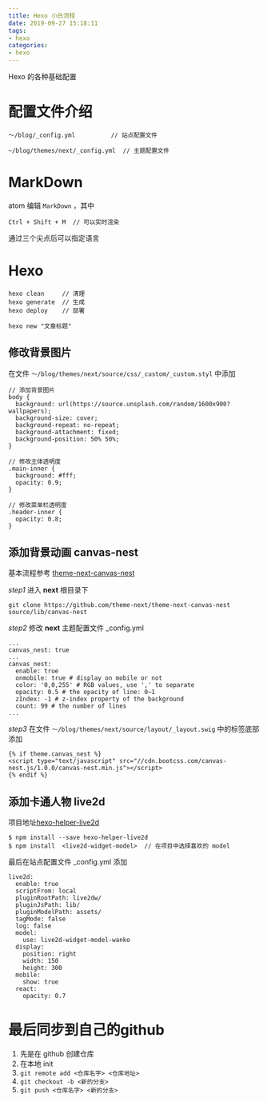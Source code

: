 ```yaml
---
title: Hexo 小白流程
date: 2019-09-27 15:18:11
tags:
- hexo
categories:
- hexo
---
```


Hexo 的各种基础配置
<!--more-->

# 配置文件介绍
```
～/blog/_config.yml          // 站点配置文件

~/blog/themes/next/_config.yml  // 主题配置文件
```

# MarkDown
atom 编辑 `MarkDown` ，其中
```
Ctrl + Shift + M  // 可以实时渲染
```
通过三个尖点后可以指定语言

# Hexo
```
hexo clean     // 清理
hexo generate  // 生成
hexo deploy    // 部署
```


```
hexo new "文章标题"
```

## 修改背景图片
在文件 `～/blog/themes/next/source/css/_custom/_custom.styl` 中添加

```
// 添加背景图片
body {
  background: url(https://source.unsplash.com/random/1600x900?wallpapers);
  background-size: cover;
  background-repeat: no-repeat;
  background-attachment: fixed;
  background-position: 50% 50%;
}

// 修改主体透明度
.main-inner {
  background: #fff;
  opacity: 0.9;
}

// 修改菜单栏透明度
.header-inner {
  opacity: 0.8;
}
```

## 添加背景动画 canvas-nest
基本流程参考 [theme-next-canvas-nest](https://github.com/theme-next/theme-next-canvas-nest)

*step1* 进入 **next** 根目录下
```
git clone https://github.com/theme-next/theme-next-canvas-nest source/lib/canvas-nest
```

*step2* 修改 **next** 主题配置文件 _config.yml

```
...
canvas_nest: true
...
canvas_nest:
  enable: true
  onmobile: true # display on mobile or not
  color: '0,0,255' # RGB values, use ',' to separate
  opacity: 0.5 # the opacity of line: 0~1
  zIndex: -1 # z-index property of the background
  count: 99 # the number of lines
...
```

*step3* 在文件 `～/blog/themes/next/source/layout/_layout.swig` 中的</body>标签底部添加

```
{% if theme.canvas_nest %}
<script type="text/javascript" src="//cdn.bootcss.com/canvas-nest.js/1.0.0/canvas-nest.min.js"></script>
{% endif %}
```

## 添加卡通人物 live2d
项目地址[hexo-helper-live2d](https://github.com/EYHN/hexo-helper-live2d)

```
$ npm install --save hexo-helper-live2d
$ npm install  <live2d-widget-model>  // 在项目中选择喜欢的 model
```
最后在站点配置文件 _config.yml 添加

```
live2d:
  enable: true
  scriptFrom: local
  pluginRootPath: live2dw/
  pluginJsPath: lib/
  pluginModelPath: assets/
  tagMode: false
  log: false
  model:
    use: live2d-widget-model-wanko
  display:
    position: right
    width: 150
    height: 300
  mobile:
    show: true
  react:
    opacity: 0.7
```

# 最后同步到自己的github
1. 先是在 github 创建仓库
2. 在本地 init
3. `git remote add <仓库名字> <仓库地址>`
4. `git checkout -b <新的分支>`
5. `git push <仓库名字> <新的分支>`

